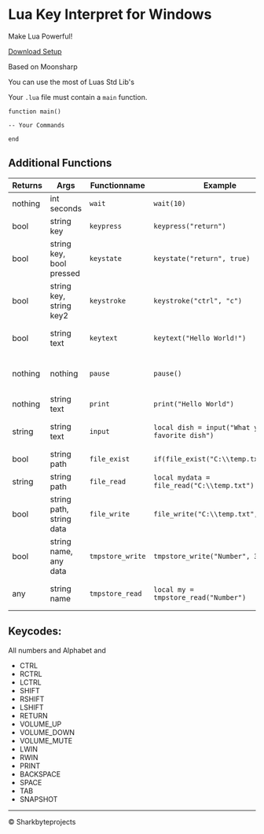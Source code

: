 ﻿# Lua Key Interpret for Windows

Make Lua Powerful!

[Download Setup](https://github.com/Sharkbyteprojects/Windows-Lua-Interpreter-with-Keyboard/raw/master/.bin/interpreterSetup.exe)

Based on Moonsharp

You can use the most of Luas Std Lib's

Your `.lua` file must contain a `main` function.

```
function main()

-- Your Commands

end
```

## Additional Functions

Returns		| Args						| Functionname		 | Example												| Describtion
------------|---------------------------|--------------------|------------------------------------------------------|-----------------------------------------------
nothing		| int seconds				| `wait`			 | `wait(10)`											| Wait for `x` Seconds
bool 		| string key				| `keypress`		 | `keypress("return")`									| Press the key `x`
bool		| string key, bool pressed	| `keystate`		 | `keystate("return", true)`							| Press down or release (`y`) key `x`
bool		| string key, string key2	| `keystroke`		 | `keystroke("ctrl", "c")`								| Press keys `x` and `y`
bool		| string text				| `keytext`			 | `keytext("Hello World!")`							| Type Text `x` with Keyboard
nothing		| nothing					| `pause`			 | `pause()`											| Similar to `cmd` command `pause`
nothing		| string text				| `print`			 | `print("Hello World")`								| Print text `x` in console
string		| string text				| `input`			 | `local dish = input("What your favorite dish")`		| Wait for user input on console
bool		| string path				| `file_exist`		 | `if(file_exist("C:\\temp.txt"));do`					| If file `x` exist
string		| string path				| `file_read`		 | `local mydata = file_read("C:\\temp.txt")`			| Read file `x`
bool		| string path, string data	| `file_write`		 | `file_write("C:\\temp.txt", "Hi")`					| Write text `y` to file `x`
bool		| string name, any data		| `tmpstore_write`	 | `tmpstore_write("Number", 3)`						| Alternate to Local, store data as global Var
any			| string name				| `tmpstore_read`	 | `local my = tmpstore_read("Number")`					| Read data from global var

## Keycodes:

All numbers and Alphabet and

- CTRL
- RCTRL
- LCTRL
- SHIFT
- RSHIFT
- LSHIFT
- RETURN
- VOLUME_UP
- VOLUME_DOWN
- VOLUME_MUTE
- LWIN
- RWIN
- PRINT
- BACKSPACE
- SPACE
- TAB
- SNAPSHOT

---

&copy; Sharkbyteprojects